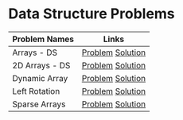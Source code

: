 # Data Structure Problems

|Problem Names|Links|
| :--- | :---: |
|Arrays - DS | [Problem](https://www.hackerrank.com/challenges/arrays-ds/problem) [Solution](https://github.com/SiddharthaPramanik/Hacker-Rank/blob/master/Problem-Solving/Data-Structures/arrays-ds.py)
|2D Arrays - DS | [Problem](https://www.hackerrank.com/challenges/2d-array/problem)  [Solution](https://github.com/SiddharthaPramanik/Hacker-Rank/blob/master/Problem-Solving/Data-Structures/2D-array-ds.py) |
Dynamic Array | [Problem](https://www.hackerrank.com/challenges/dynamic-array/problem)  [Solution](https://github.com/SiddharthaPramanik/Hacker-Rank/blob/master/Problem-Solving/Data-Structures/dynamic-array.py) |
Left Rotation | [Problem](https://www.hackerrank.com/challenges/array-left-rotation/problem)  [Solution](https://github.com/SiddharthaPramanik/Hacker-Rank/blob/master/Problem-Solving/Data-Structures/left-rotation.py) |
Sparse Arrays | [Problem](https://www.hackerrank.com/challenges/sparse-arrays/problem)  [Solution](https://github.com/SiddharthaPramanik/Hacker-Rank/blob/master/Problem-Solving/Data-Structures/sparse-arrays.py) |
